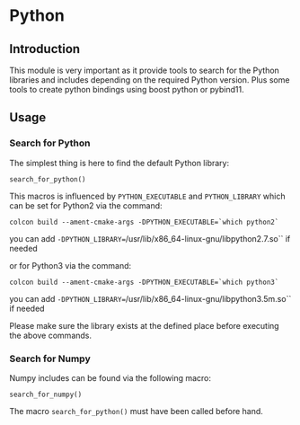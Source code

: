 Python
======

## Introduction

This module is very important as it provide tools to search for the Python
libraries and includes depending on the required Python version.
Plus some tools to create python bindings using boost python or pybind11.

## Usage

### Search for Python

The simplest thing is here to find the default Python library:

    search_for_python()

This macros is influenced by `PYTHON_EXECUTABLE` and `PYTHON_LIBRARY` which can
be set for Python2 via the command:

    colcon build --ament-cmake-args -DPYTHON_EXECUTABLE=`which python2`

you can add `-DPYTHON_LIBRARY=`/usr/lib/x86_64-linux-gnu/libpython2.7.so``
if needed

or for Python3 via the command:

    colcon build --ament-cmake-args -DPYTHON_EXECUTABLE=`which python3`

you can add `-DPYTHON_LIBRARY=`/usr/lib/x86_64-linux-gnu/libpython3.5m.so``
if needed

Please make sure the library exists at the defined place before executing the
above commands.

### Search for Numpy

Numpy includes can be found via the following macro:

    search_for_numpy()

The macro `search_for_python()` must have been called before hand.